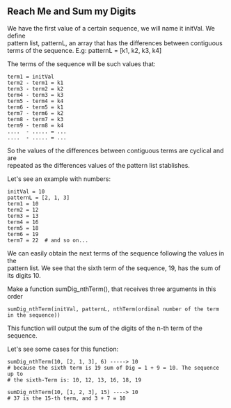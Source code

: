 ## Reach Me and Sum my Digits
We have the first value of a certain sequence, we will name it initVal. We define  
pattern list, patternL, an array that has the differences between contiguous  
terms of the sequence.  E.g: patternL = [k1, k2, k3, k4]

The terms of the sequence will be such values that:

    term1 = initVal
    term2 - term1 = k1
    term3 - term2 = k2
    term4 - term3 = k3
    term5 - term4 = k4
    term6 - term5 = k1
    term7 - term6 = k2
    term8 - term7 = k3
    term9 - term8 = k4
    ....  - ..... = ...
    ....  - ..... = ...

So the values of the differences between contiguous terms are cyclical and are  
repeated as the differences values of the pattern list stablishes.

Let's see an example with numbers:

    initVal = 10
    patternL = [2, 1, 3]
    term1 = 10
    term2 = 12
    term3 = 13
    term4 = 16
    term5 = 18
    term6 = 19
    term7 = 22  # and so on...

We can easily obtain the next terms of the sequence following the values in the  
pattern list. We see that the sixth term of the sequence, 19, has the sum of  
its digits 10.

Make a function sumDig_nthTerm(), that receives three arguments in this order

    sumDig_nthTerm(initVal, patternL, nthTerm(ordinal number of the term in the sequence)) 

This function will output the sum of the digits of the n-th term of the sequence.

Let's see some cases for this function:

    sumDig_nthTerm(10, [2, 1, 3], 6) -----> 10 
    # because the sixth term is 19 sum of Dig = 1 + 9 = 10. The sequence up to  
    # the sixth-Term is: 10, 12, 13, 16, 18, 19
    
    sumDig_nthTerm(10, [1, 2, 3], 15) ----> 10 
    # 37 is the 15-th term, and 3 + 7 = 10

